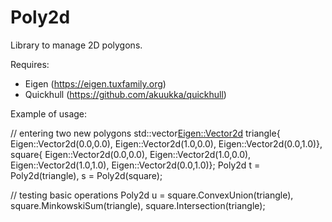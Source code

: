 # Poly2d

Library to manage 2D polygons.

Requires:
 - Eigen (https://eigen.tuxfamily.org)
 - Quickhull (https://github.com/akuukka/quickhull)

Example of usage:

  // entering two new polygons
  std::vector<Eigen::Vector2d> triangle{ Eigen::Vector2d(0.0,0.0), Eigen::Vector2d(1.0,0.0), Eigen::Vector2d(0.0,1.0)},
                               square{ Eigen::Vector2d(0.0,0.0), Eigen::Vector2d(1.0,0.0), Eigen::Vector2d(1.0,1.0), Eigen::Vector2d(0.0,1.0)}; 
  Poly2d t = Poly2d(triangle), s = Poly2d(square);
  
  // testing basic operations
  Poly2d u = square.ConvexUnion(triangle), square.MinkowskiSum(triangle), square.Intersection(triangle);
